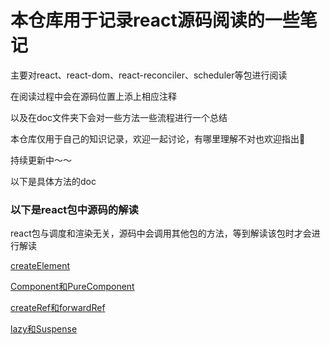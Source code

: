 # 本仓库用于记录react源码阅读的一些笔记

主要对react、react-dom、react-reconciler、scheduler等包进行阅读

在阅读过程中会在源码位置上添上相应注释

以及在doc文件夹下会对一些方法一些流程进行一个总结

本仓库仅用于自己的知识记录，欢迎一起讨论，有哪里理解不对也欢迎指出👏

持续更新中～～

以下是具体方法的doc

### 以下是react包中源码的解读
react包与调度和渲染无关，源码中会调用其他包的方法，等到解读该包时才会进行解读

[createElement](./doc/createElement.md)

[Component和PureComponent](./doc/component.md)

[createRef和forwardRef](./doc/createRef和forwardRef.md)

[lazy和Suspense](./doc/lazy和Suspense.md)
